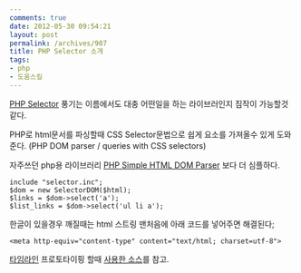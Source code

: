```yaml
---
comments: true
date: 2012-05-30 09:54:21
layout: post
permalink: /archives/907
title: PHP Selector 소개
tags:
- php
- 도움스킬
---
```


[PHP Selector](https://github.com/visionmedia/php-selector) 풍기는 이름에서도 대충 어떤일을 하는 라이브러인지 짐작이 가능할것 같다.





PHP로 html문서를 파싱할때 CSS Selector문법으로 쉽게 요소를 가져올수 있게 도와준다. (PHP DOM parser / queries with CSS selectors)





자주쓰던 php용 라이브러리 [PHP Simple HTML DOM Parser](http://simplehtmldom.sourceforge.net/) 보다 더 심플하다.




    
    include "selector.inc";
    $dom = new SelectorDOM($html);
    $links = $dom->select('a');
    $list_links = $dom->select('ul li a');
    





한글이 있을경우 깨질때는 html 스트링 맨처음에 아래 코드를 넣어주면 해결된다;




    
    <meta http-equiv="content-type" content="text/html; charset=utf-8">
    





[타임라인](http://uix.kr/archives/893) 프로토타이핑 할때 [사용한 소스](https://github.com/niceaji7/niceaji7.github.com/blob/master/ex/issue-timeline-parse.php)를 참고.



